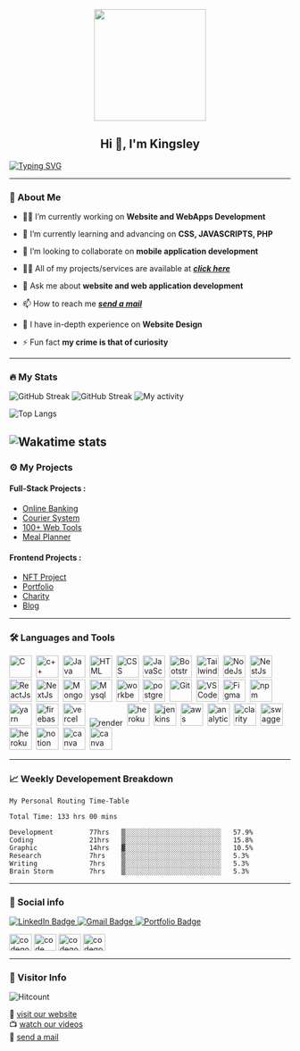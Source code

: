 

<div id="header" align="center">
  <img src=https://media.giphy.com/media/du3J3cXyzhj75IOgvA/giphy.gif width="200"/>
</div>

<h2 align="center">Hi 👋, I'm Kingsley</h2>

[![Typing SVG](https://readme-typing-svg.herokuapp.com?font=Graduate&pause=1000&width=435&lines=This+is+codegod%E2%9A%A1%EF%B8%8F+github+page)](https://git.io/typing-svg)

---
### 👦 About Me
- 👨‍💻  I’m currently working on **Website and WebApps Development**

- 🌱 I’m currently learning and advancing on **CSS, JAVASCRIPTS, PHP**

- 👯 I’m looking to collaborate on **mobile application development**

- 👨‍💻 All of my projects/services are available at [***click here***](https://codegod.pro/showcase/)

- 💬 Ask me about **website and web application development**

- 📫 How to reach me **[*send a mail*](mailto:echo@codegod.pro)**

- 📄 I have in-depth experience on **Website Design**

- ⚡ Fun fact **my crime is that of curiosity**


--- 

### 🔥 My Stats 
![GitHub Streak](https://github-readme-stats.vercel.app/api?username=codegodpro&count_private=true&show_icons=true&theme=react)
![GitHub Streak](https://streak-stats.demolab.com/?user=codegodpro&theme=react)
![My activity](https://github-readme-activity-graph.cyclic.app/graph?username=codegodpro&theme=react-dark)

![Top Langs](https://github-readme-stats.vercel.app/api/top-langs/?username=codegodpro&layout=compact&langs_count=10&theme=react)

![Wakatime stats](https://github-readme-stats.vercel.app/api/wakatime?username=codegodpro&theme=react) 
--- 


### ⚙️ My Projects 

#### Full-Stack Projects :

* [Online Banking](https://github.com/codegodpro)
* [Courier System](https://github.com/codegodpro)
* [100+ Web Tools](https://github.com/codegodpro)
* [Meal Planner](https://github.com/codegodpro)


#### Frontend Projects :

* [NFT Project](https://github.com/codegodpro)
* [Portfolio](https://github.com/codegodpro)
* [Charity](https://github.com/codegodpro)
* [Blog](https://github.com/codegodpro)

---

### :hammer_and_wrench: Languages and Tools 

<div>
  <img src="https://cdn.jsdelivr.net/gh/devicons/devicon/icons/c/c-original.svg" alt="C" width="40" height="40"/>&nbsp;
  <img src="https://cdn.jsdelivr.net/gh/devicons/devicon/icons/cplusplus/cplusplus-original.svg" alt="c++" width="40" height="40"/>&nbsp;
  <img src="https://cdn.jsdelivr.net/gh/devicons/devicon/icons/java/java-original-wordmark.svg" alt="Java" width="40" height="40"/>&nbsp;
  <img src="https://cdn.jsdelivr.net/gh/devicons/devicon/icons/html5/html5-original.svg" alt="HTML" width="40" height="40"/>&nbsp;
  <img src="https://cdn.jsdelivr.net/gh/devicons/devicon/icons/css3/css3-original.svg" alt="CSS" width="40" height="40"/>&nbsp;
  <img src="https://cdn.jsdelivr.net/gh/devicons/devicon/icons/javascript/javascript-original.svg" alt="JavaScript" width="40" height="40"/>&nbsp;
  <img src="https://getbootstrap.com/docs/5.0/assets/brand/bootstrap-logo.svg" title="JavaScript" alt="Bootstrap" width="40" height="40"/>&nbsp;
  <img src="https://cdn.jsdelivr.net/gh/devicons/devicon/icons/tailwindcss/tailwindcss-plain.svg" alt="TailwindCSS" width="40" height="40"/>&nbsp;
  <img src="https://cdn.jsdelivr.net/gh/devicons/devicon/icons/nodejs/nodejs-plain-wordmark.svg" alt="NodeJs" width="40" height="40"/>&nbsp;
  <img src="https://cdn.jsdelivr.net/gh/devicons/devicon/icons/nestjs/nestjs-plain.svg" alt="NestJs" width="40" height="40"/>&nbsp;
  <img src="https://cdn.jsdelivr.net/gh/devicons/devicon/icons/react/react-original.svg" alt="ReactJs" width="40" height="40"/>&nbsp;
  <img src="https://user-images.githubusercontent.com/79409258/226091304-3b3e278f-b249-497d-a020-c13cba259e53.png" alt="NextJs" width="40" height="40"/>&nbsp;
  <img src="https://cdn.jsdelivr.net/gh/devicons/devicon/icons/mongodb/mongodb-plain-wordmark.svg" alt="MongoDB" width="40" height="40"/>&nbsp;
  <img src="https://cdn.jsdelivr.net/gh/devicons/devicon/icons/mysql/mysql-plain.svg" alt="Mysql" width="40" height="40"/>&nbsp;
  <img src="https://user-images.githubusercontent.com/79409258/226094099-12fc633e-af1f-474b-ae66-951b09881305.png" alt="workbench" width="40" height="40"/>&nbsp;   
  <img src="https://cdn.jsdelivr.net/gh/devicons/devicon/icons/postgresql/postgresql-original.svg" alt="postgresql" width="40" height="40"/>&nbsp;     
  <img src="https://cdn.jsdelivr.net/gh/devicons/devicon/icons/git/git-original.svg" alt="Git" width="40" height="40"/>&nbsp;
  <img src="https://cdn.jsdelivr.net/gh/devicons/devicon/icons/vscode/vscode-original.svg" alt="VS Code" width="40" height="40"/>&nbsp;
  <img src="https://cdn.jsdelivr.net/gh/devicons/devicon/icons/figma/figma-original.svg" alt="Figma" width="40" height="40"/>&nbsp;
  <img src="https://cdn.jsdelivr.net/gh/devicons/devicon/icons/npm/npm-original-wordmark.svg" alt="npm" width="40" height="40"/>&nbsp;
  <img src="https://cdn.jsdelivr.net/gh/devicons/devicon/icons/yarn/yarn-original.svg" alt="yarn" width="40" height="40"/>&nbsp;        
  <img src="https://cdn.jsdelivr.net/gh/devicons/devicon/icons/firebase/firebase-plain.svg" alt="firebase" width="40" height="40"/>&nbsp;
  <img src="https://user-images.githubusercontent.com/79409258/226092559-edfa9908-a7ec-461c-918a-1f1d1fc3156f.png" alt="vercel" width="40" height="40"/>&nbsp;
  <img src="https://user-images.githubusercontent.com/79409258/226092756-fa7e7ed6-bfe3-4c24-9c49-ad1acfc436d6.png" alt="render" />&nbsp;
  <img src="https://cdn.jsdelivr.net/gh/devicons/devicon/icons/heroku/heroku-original.svg" alt="heroku" width="40" height="40"/>&nbsp;
  <img src="https://cdn.jsdelivr.net/gh/devicons/devicon/icons/jenkins/jenkins-plain.svg" alt="jenkins" width="40" height="40"/>&nbsp;
  <img src="https://cdn.jsdelivr.net/gh/devicons/devicon/icons/amazonwebservices/amazonwebservices-original.svg" alt="aws" width="40" height="40"/>&nbsp;
  <img src="https://user-images.githubusercontent.com/79409258/226091590-d7d020ad-ce51-4497-bd7e-db7ed6e81589.png" alt="analytics" width="40" height="40"/>&nbsp;
  <img src="https://user-images.githubusercontent.com/79409258/226092991-4c479dbd-e253-4bec-ba2c-598206a7848d.png" alt="clarity" width="40" height="40"/>&nbsp;
  <img src="https://user-images.githubusercontent.com/79409258/226091920-a6b75979-6f7f-427f-8a95-c6fe279929f2.png" alt="swagger" width="40" height="40"/>&nbsp;
  <img src="https://svgshare.com/i/5xY.svg" alt="heroku" width="40" height="40"/>&nbsp;
  <img src="https://user-images.githubusercontent.com/79409258/226091987-3cdf9344-dcfa-4d4e-ad0d-d3ab37c3c4db.png" alt="notion" width="40" height="40"/>&nbsp;
   <img src="https://user-images.githubusercontent.com/79409258/226093710-b6a36dcd-8a66-4a1b-8ef2-1faeb0b6f3e2.png" alt="canva" width="40" height="40"/>&nbsp;
  <img src="https://cdn.jsdelivr.net/gh/devicons/devicon/icons/canva/canva-original.svg" alt="canva" width="40" height="40"/>&nbsp;
</div>

---

### 📈 Weekly Developement Breakdown


<!--START_SECTION:waka-simple-->

```text
My Personal Routing Time-Table

Total Time: 133 hrs 00 mins

Development			77hrs	▒░░░░░░░░░░░░░░░░░░░░░░░░	57.9%
Coding				21hrs	▒░░░░░░░░░░░░░░░░░░░░░░░░	15.8%
Graphic				14hrs	▓░░░░░░░░░░░░░░░░░░░░░░░░	10.5%
Research 			7hrs	▒░░░░░░░░░░░░░░░░░░░░░░░░	5.3%
Writing				7hrs	▒░░░░░░░░░░░░░░░░░░░░░░░░	5.3%
Brain Storm			7hrs	▒░░░░░░░░░░░░░░░░░░░░░░░░	5.3%
```

<!--END_SECTION:waka-simple-->

---

### 🔗 Social info

<div id="badges">
    <a href="https://www.linkedin.com/in/aagam-jain-gl01/">
    <img src="https://img.shields.io/badge/LinkedIn-blue?style=for-the-badge&logo=linkedin&logoColor=white" alt="LinkedIn Badge"/>
    </a>
    <a href="https://mail.google.com/mail/u/0/?fs=1&tf=cm&to=creator.codegod.pro@gmail.com">
    <img src="https://img.shields.io/badge/Gmail-D14836?style=for-the-badge&logo=gmail&logoColor=white" alt="Gmail Badge"/>
    </a>
    <a href="https://codegod.pro/">
    <img src="https://img.shields.io/badge/Portfolio-dda703?style=for-the-badge&logo=About.me&logoColor=white" alt="Portfolio Badge"/>
<p align="left">  
<a href="https://twitter.com/codegodpro" target="blank"><img align="center" src="https://raw.githubusercontent.com/rahuldkjain/github-profile-readme-generator/master/src/images/icons/Social/twitter.svg" alt="codegodpro" height="30" width="40" /></a>  
<a href="https://fb.com/code god" target="blank"><img align="center" src="https://raw.githubusercontent.com/rahuldkjain/github-profile-readme-generator/master/src/images/icons/Social/facebook.svg" alt="code god" height="30" width="40" /></a>  
<a href="https://instagram.com/codegod.pro" target="blank"><img align="center" src="https://raw.githubusercontent.com/rahuldkjain/github-profile-readme-generator/master/src/images/icons/Social/instagram.svg" alt="codegod.pro" height="30" width="40" /></a>  
<a href="https://www.youtube.com/c/codegod_pro" target="blank"><img align="center" src="https://raw.githubusercontent.com/rahuldkjain/github-profile-readme-generator/master/src/images/icons/Social/youtube.svg" alt="codegod_pro" height="30" width="40" /></a>  
</p>   
 </a>
   
</div>

---

### 👀 Visitor Info

![Hitcount](https://komarev.com/ghpvc/?username=codegodpro&color=57bcd9)

🔗 [visit our website](https://codegod.pro)  
📺 [watch our videos](https://youtube.com/codegod_pro)  
📧 [send a mail](mailto:echo@codegod.pro)


